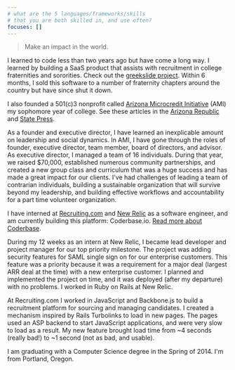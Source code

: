 ```yaml
---
# what are the 5 languages/frameworks/skills
# that you are both skilled in, and use often?
focuses: []
---
```


> Make an impact in the world.

I learned to code less than two years ago but have come a long way. I learned by building a SaaS product that assists with recruitment in college fraternities and sororities. Check out the [greekslide project](http://jeffrwells.com/projects/greekslide). Within 6 months, I sold this software to a number of fraternity chapters around the country but have since shut it down.

I also founded a 501(c)3 nonprofit called [Arizona Microcredit Initiative](http://azmicrocredit.org) (AMI) my sophomore year of college. See these articles in the [Arizona Republic](http://www.azcentral.com/business/abg/articles/20140129students-fuel-businesses.html) and [State Press](http://www.statepress.com/2014/02/12/honors-students-nonprofit-program-arizona-microcredit-initiative-reaches-new-success/).

As a founder and executive director, I have learned an inexplicable amount on leadership and social dynamics. In AMI, I have gone through the roles of founder, executive director, team member, board of directors, and advisor. As executive director, I managed a team of 16 individuals. During that year, we raised $70,000, established numerous community partnerships, and created a new group class and curriculum that was a huge success and has made a great impact for our clients. I've had challenges of leading a team of contrarian individuals, building a sustainable organization that will survive beyond my leadership, and building effective workflows and accountability for a part time volunteer organization.

I have interned at [Recruiting.com](http://recruiting.com) and [New Relic](http://newrelic.com) as a software engineer, and am currently building this platform: Coderbase.io. [Read more about Coderbase](http://jeffrwells.com/projects/coderbase).

During my 12 weeks as an intern at New Relic, I became lead developer and project manager for our top priority milestone. The project was adding security features for SAML single sign on for our enterprise customers. This feature was a priority because it was a requirement for a major deal (largest ARR deal at the time) with a new enterprise customer. I planned and implemented the project on time, and it was deployed (after my departure) with no problems. I worked in Ruby on Rails at New Relic.

At Recruiting.com I worked in JavaScript and Backbone.js to build a recruitment platform for sourcing and managing candidates. I created a mechanism inspired by Rails Turbolinks to load in new pages. The pages used an ASP backend to start JavaScript applications, and were very slow to load as a result. My new feature brought load time from ~4 seconds (really bad!) to ~1 second (not as bad, and usable).

I am graduating with a Computer Science degree in the Spring of 2014. I'm from Portland, Oregon.
